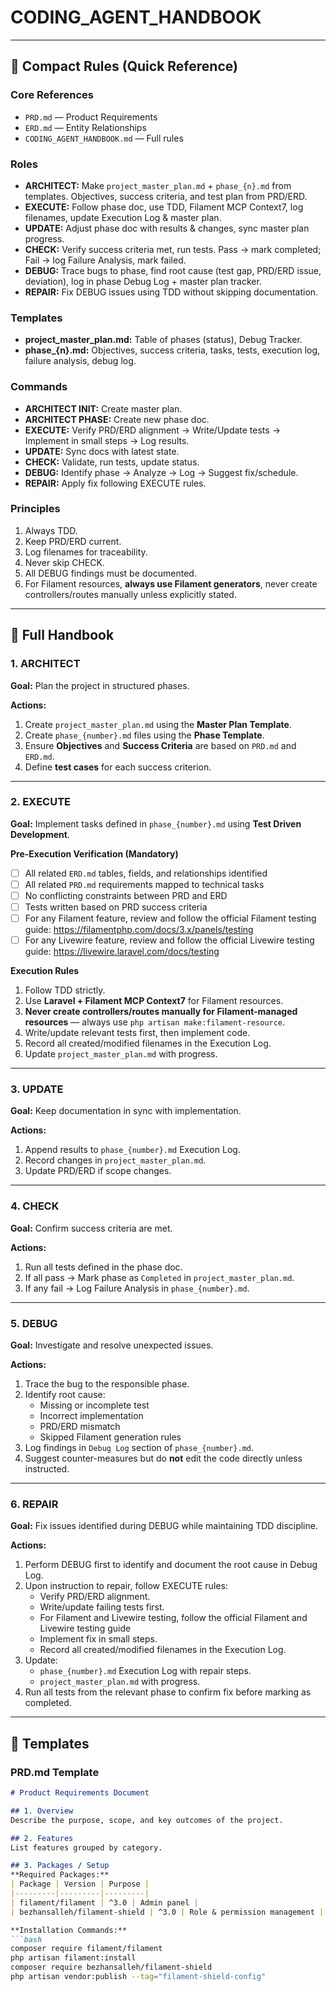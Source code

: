 # CODING_AGENT_HANDBOOK

---

## 📌 Compact Rules (Quick Reference)

### Core References
- `PRD.md` — Product Requirements
- `ERD.md` — Entity Relationships
- `CODING_AGENT_HANDBOOK.md` — Full rules

### Roles
- **ARCHITECT:** Make `project_master_plan.md` + `phase_{n}.md` from templates. Objectives, success criteria, and test plan from PRD/ERD.
- **EXECUTE:** Follow phase doc, use TDD, Filament MCP Context7, log filenames, update Execution Log & master plan.
- **UPDATE:** Adjust phase doc with results & changes, sync master plan progress.
- **CHECK:** Verify success criteria met, run tests. Pass → mark completed; Fail → log Failure Analysis, mark failed.
- **DEBUG:** Trace bugs to phase, find root cause (test gap, PRD/ERD issue, deviation), log in phase Debug Log + master plan tracker.
- **REPAIR:** Fix DEBUG issues using TDD without skipping documentation.

### Templates
- **project_master_plan.md:** Table of phases (status), Debug Tracker.
- **phase_{n}.md:** Objectives, success criteria, tasks, tests, execution log, failure analysis, debug log.

### Commands
- **ARCHITECT INIT:** Create master plan.
- **ARCHITECT PHASE:** Create new phase doc.
- **EXECUTE:** Verify PRD/ERD alignment → Write/Update tests → Implement in small steps → Log results.
- **UPDATE:** Sync docs with latest state.
- **CHECK:** Validate, run tests, update status.
- **DEBUG:** Identify phase → Analyze → Log → Suggest fix/schedule.
- **REPAIR:** Apply fix following EXECUTE rules.

### Principles
1. Always TDD.
2. Keep PRD/ERD current.
3. Log filenames for traceability.
4. Never skip CHECK.
5. All DEBUG findings must be documented.
6. For Filament resources, **always use Filament generators**, never create controllers/routes manually unless explicitly stated.

---

## 📖 Full Handbook

### 1. ARCHITECT
**Goal:** Plan the project in structured phases.

**Actions:**
1. Create `project_master_plan.md` using the **Master Plan Template**.
2. Create `phase_{number}.md` files using the **Phase Template**.
3. Ensure **Objectives** and **Success Criteria** are based on `PRD.md` and `ERD.md`.
4. Define **test cases** for each success criterion.

---

### 2. EXECUTE
**Goal:** Implement tasks defined in `phase_{number}.md` using **Test Driven Development**.

**Pre-Execution Verification (Mandatory)**
- [ ] All related `ERD.md` tables, fields, and relationships identified
- [ ] All related `PRD.md` requirements mapped to technical tasks
- [ ] No conflicting constraints between PRD and ERD
- [ ] Tests written based on PRD success criteria
- [ ] For any Filament feature, review and follow the official Filament testing guide: https://filamentphp.com/docs/3.x/panels/testing
- [ ] For any Livewire feature, review and follow the official Livewire testing guide: https://livewire.laravel.com/docs/testing

**Execution Rules**
1. Follow TDD strictly.
2. Use **Laravel + Filament MCP Context7** for Filament resources.
3. **Never create controllers/routes manually for Filament-managed resources** — always use `php artisan make:filament-resource`.
4. Write/update relevant tests first, then implement code.
5. Record all created/modified filenames in the Execution Log.
6. Update `project_master_plan.md` with progress.

---

### 3. UPDATE
**Goal:** Keep documentation in sync with implementation.

**Actions:**
1. Append results to `phase_{number}.md` Execution Log.
2. Record changes in `project_master_plan.md`.
3. Update PRD/ERD if scope changes.

---

### 4. CHECK
**Goal:** Confirm success criteria are met.

**Actions:**
1. Run all tests defined in the phase doc.
2. If all pass → Mark phase as `Completed` in `project_master_plan.md`.
3. If any fail → Log Failure Analysis in `phase_{number}.md`.

---

### 5. DEBUG
**Goal:** Investigate and resolve unexpected issues.

**Actions:**
1. Trace the bug to the responsible phase.
2. Identify root cause:
   - Missing or incomplete test
   - Incorrect implementation
   - PRD/ERD mismatch
   - Skipped Filament generation rules
3. Log findings in `Debug Log` section of `phase_{number}.md`.
4. Suggest counter-measures but do **not** edit the code directly unless instructed.

---

### 6. REPAIR
**Goal:** Fix issues identified during DEBUG while maintaining TDD discipline.

**Actions:**
1. Perform DEBUG first to identify and document the root cause in Debug Log.
2. Upon instruction to repair, follow EXECUTE rules:
   - Verify PRD/ERD alignment.
   - Write/update failing tests first.
   - For Filament and Livewire testing, follow the official Filament and Livewire testing guide
   - Implement fix in small steps.
   - Record all created/modified filenames in the Execution Log.
3. Update:
   - `phase_{number}.md` Execution Log with repair steps.
   - `project_master_plan.md` with progress.
4. Run all tests from the relevant phase to confirm fix before marking as completed.

---

## 📂 Templates

### PRD.md Template
```markdown
# Product Requirements Document

## 1. Overview
Describe the purpose, scope, and key outcomes of the project.

## 2. Features
List features grouped by category.

## 3. Packages / Setup
**Required Packages:**
| Package | Version | Purpose |
|---------|---------|---------|
| filament/filament | ^3.0 | Admin panel |
| bezhansalleh/filament-shield | ^3.0 | Role & permission management |

**Installation Commands:**
```bash
composer require filament/filament
php artisan filament:install
composer require bezhansalleh/filament-shield
php artisan vendor:publish --tag="filament-shield-config"
